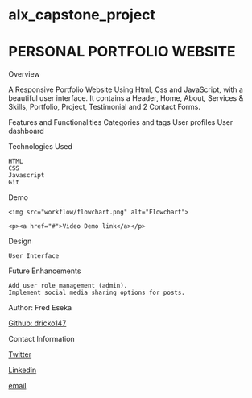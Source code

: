 # alx_capstone_project

<H1>PERSONAL PORTFOLIO WEBSITE</H1>
Overview

A Responsive Portfolio Website Using Html, Css and JavaScript, with a beautiful user interface. It contains a Header, Home, About, Services & Skills, Portfolio, Project, Testimonial and 2 Contact Forms.

Features and Functionalities
    Categories and tags
    User profiles
    User dashboard

Technologies Used

    HTML
    CSS
    Javascript
    Git

Demo

    <img src="workflow/flowchart.png" alt="Flowchart">

    <p><a href="#">Video Demo link</a></p>

Design

    User Interface

Future Enhancements

    Add user role management (admin).
    Implement social media sharing options for posts.

Author: Fred Eseka <p><a href="https://github.com/dricko147">Github: dricko147</a></p>

Contact Information 

<p><a href="https://twitter.com/fred_floss"> Twitter </a></p>

<p><a href="https://linkedin.com/fred_floss"> Linkedin </a></p>

<p><a href="fred.eseka@gmail.com"> email </a></p>